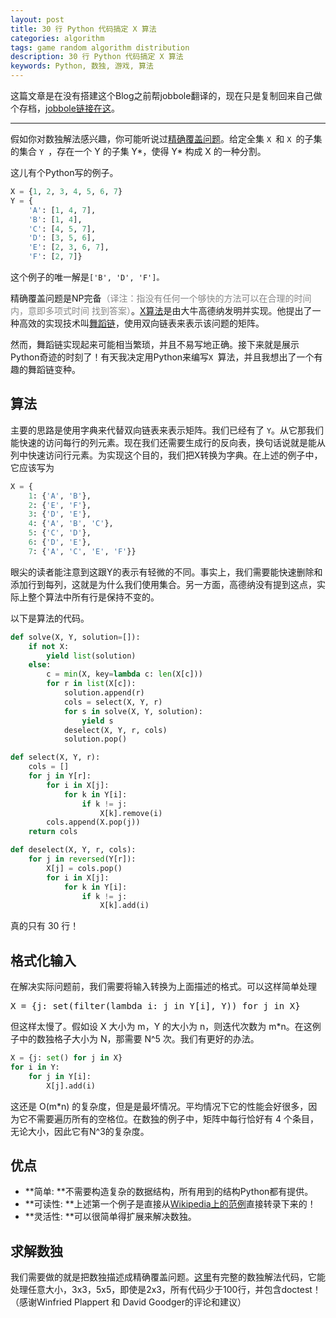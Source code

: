 ```yaml
---
layout: post
title: 30 行 Python 代码搞定 X 算法
categories: algorithm
tags: game random algorithm distribution
description: 30 行 Python 代码搞定 X 算法
keywords: Python, 数独, 游戏, 算法
---
```


这篇文章是在没有搭建这个Blog之前帮jobbole翻译的，现在只是复制回来自己做个存档，[jobbole链接在这](http://blog.jobbole.com/74000/)。

----------


假如你对数独解法感兴趣，你可能听说过[精确覆盖问题](http://zh.wikipedia.org/wiki/%E7%B2%BE%E7%A1%AE%E8%A6%86%E7%9B%96%E9%97%AE%E9%A2%98)。给定全集 `X `和 `X `的子集的集合 `Y `，存在一个 Y 的子集 Y*，使得 Y* 构成 X 的一种分割。

这儿有个Python写的例子。

```py
X = {1, 2, 3, 4, 5, 6, 7}
Y = {
    'A': [1, 4, 7],
    'B': [1, 4],
    'C': [4, 5, 7],
    'D': [3, 5, 6],
    'E': [2, 3, 6, 7],
    'F': [2, 7]}
```

这个例子的唯一解是`['B', 'D', 'F']。`

精确覆盖问题是NP完备<span style="color: #888888;">（译注：指没有任何一个够快的方法可以在合理的时间内，意即多项式时间 找到答案）</span>。[X算法](http://en.wikipedia.org/wiki/Knuth%27s_Algorithm_X)是由大牛高德纳发明并实现。他提出了一种高效的实现技术叫[舞蹈链](http://en.wikipedia.org/wiki/Dancing_Links)，使用双向链表来表示该问题的矩阵。

然而，舞蹈链实现起来可能相当繁琐，并且不易写地正确。接下来就是展示Python奇迹的时刻了！有天我决定用Python来编写`X `算法，并且我想出了一个有趣的舞蹈链变种。

## 算法

主要的思路是使用字典来代替双向链表来表示矩阵。我们已经有了 `Y`。从它那我们能快速的访问每行的列元素。现在我们还需要生成行的反向表，换句话说就是能从列中快速访问行元素。为实现这个目的，我们把X转换为字典。在上述的例子中，它应该写为

```py
X = {
    1: {'A', 'B'},
    2: {'E', 'F'},
    3: {'D', 'E'},
    4: {'A', 'B', 'C'},
    5: {'C', 'D'},
    6: {'D', 'E'},
    7: {'A', 'C', 'E', 'F'}}
```

眼尖的读者能注意到这跟Y的表示有轻微的不同。事实上，我们需要能快速删除和添加行到每列，这就是为什么我们使用集合。另一方面，高德纳没有提到这点，实际上整个算法中所有行是保持不变的。

以下是算法的代码。

```py
def solve(X, Y, solution=[]):
    if not X:
        yield list(solution)
    else:
        c = min(X, key=lambda c: len(X[c]))
        for r in list(X[c]):
            solution.append(r)
            cols = select(X, Y, r)
            for s in solve(X, Y, solution):
                yield s
            deselect(X, Y, r, cols)
            solution.pop()

def select(X, Y, r):
    cols = []
    for j in Y[r]:
        for i in X[j]:
            for k in Y[i]:
                if k != j:
                    X[k].remove(i)
        cols.append(X.pop(j))
    return cols

def deselect(X, Y, r, cols):
    for j in reversed(Y[r]):
        X[j] = cols.pop()
        for i in X[j]:
            for k in Y[i]:
                if k != j:
                    X[k].add(i)
```

真的只有 30 行！

## 格式化输入

在解决实际问题前，我们需要将输入转换为上面描述的格式。可以这样简单处理
<pre class="brush: python; gutter: false">X = {j: set(filter(lambda i: j in Y[i], Y)) for j in X}</pre>

但这样太慢了。假如设 X 大小为 m，Y 的大小为 n，则迭代次数为 m*n。在这例子中的数独格子大小为 N，那需要 N^5 次。我们有更好的办法。

```py
X = {j: set() for j in X}
for i in Y:
    for j in Y[i]:
        X[j].add(i)
```

这还是 O(m*n) 的复杂度，但是是最坏情况。平均情况下它的性能会好很多，因为它不需要遍历所有的空格位。在数独的例子中，矩阵中每行恰好有 4 个条目，无论大小，因此它有N^3的复杂度。

## 优点

*   **简单: **不需要构造复杂的数据结构，所有用到的结构Python都有提供。
*   **可读性: **上述第一个例子是直接从[Wikipedia上的范例](http://en.wikipedia.org/wiki/Exact_cover#Detailed_example)直接转录下来的！
*   **灵活性: **可以很简单得扩展来解决数独。

## 求解数独

我们需要做的就是把数独描述成精确覆盖问题。[这里](http://www.cs.mcgill.ca/~aassaf9/python/sudoku.txt)有完整的数独解法代码，它能处理任意大小，3x3，5x5，即使是2x3，所有代码少于100行，并包含doctest！（感谢Winfried Plappert 和 David Goodger的评论和建议）

